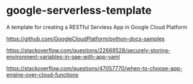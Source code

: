 # google-serverless-template
A template for creating a RESTful Servless App in Google Cloud Platform


https://github.com/GoogleCloudPlatform/python-docs-samples

https://stackoverflow.com/questions/22669528/securely-storing-environment-variables-in-gae-with-app-yaml

https://stackoverflow.com/questions/47057770/when-to-choose-app-engine-over-cloud-functions